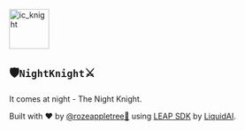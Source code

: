 <img width="72" height="72" alt="ic_knight" src="https://github.com/user-attachments/assets/c7f67e1e-34cc-4d6f-ab11-ff5c4bed30d5" />

## 🛡️`NightKnight`⚔️

It comes at night - The Night Knight.

Built with ❤️ by [@rozeappletree🐊](https://github.com/rozeappletree/) using [LEAP SDK](https://leap.liquid.ai/) by [LiquidAI](https://www.liquid.ai/).


